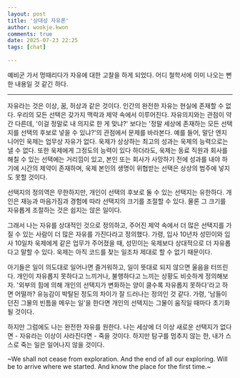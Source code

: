 ```yaml
---  
layout: post  
title: '상대성 자유론'  
author: wookje.kwon  
comments: true  
date: 2025-07-23 22:25  
tags: [chat]  
  
---  
```


예비군 가서 멍때리다가 자유에 대한 고찰을 하게 되었다. 어디 철학서에 이미 나오는 뻔한 내용일 것 같긴 하다.  

---

자유라는 것은 이상, 꿈, 허상과 같은 것이다. 인간의 완전한 자유는 현실에 존재할 수 없다. 우리의 모든 선택은 갖가지 맥락과 제약 속에서 이루어진다. 자유의지와는 관점이 약간 다른데, '이걸 정말로 내 의지로 한 게 맞냐?' 보다는 '정말 세상에 존재하는 모든 선택지를 선택의 후보로 넣을 수 있냐?'의 관점에서 문제를 바라본다. 예를 들어, 말단 엔지니어인 욱제는 업무상 자유가 없다. 욱제가 상상하는 최고의 성과는 욱제의 능력으로는 낼 수 없다. 또한 욱제에게 그정도의 능력이 있다 하더라도, 욱제는 동료 직원과 회사를 해칠 수 있는 선택에는 거리낌이 있고, 본인 또는 회사가 사망하기 전에 성과를 내야 하기에 시간의 제약이 존재하며, 욱제 본인의 생명이 위협받는 선택은 상상의 범주에 넣지도 못할 것이다.  

선택지의 정의역은 무한하지만, 개인이 선택의 후보로 둘 수 있는 선택지는 유한하다. 개인은 재능과 마음가짐과 경험에 따라 선택지의 크기를 조절할 수 있다. 물론 그 크기를 자유롭게 조절하는 것은 쉽지는 않은 일이다.  

그래서 나는 자유를 상대적인 것으로 정의하고, 주어진 제약 속에서 더 많은 선택지를 가질 수 있는 사람이 더 많은 자유를 가진다라고 정의했다. 가령, 입사 10년차 성민이와 입사 10일차 욱제에게 같은 업무가 주어졌을 때, 성민이는 욱제보다 상대적으로 더 자유롭다고 말할 수 있다. 욱제는 아직 코드를 찾는 일조차 제대로 할 수 없기 때문이다.  

아기들은 일이 의도대로 일어나면 즐거워하고, 일이 뜻대로 되지 않으면 울음을 터뜨린다. 개인이 자유롭지 못하다고 느끼거나, 불행하다고 느끼는 상황도 비슷하게 정의해보자. '외부의 힘에 의해 개인의 선택지가 변화하는 양이 클수록 자유롭지 못하다'라고 하면 어떨까? 유능감이 박탈된 정도의 차이가 잘 드러나는 정의인 것 같다. 가령, '남들이 던진 그물의 빈틈을 메우는 일'을 한다면 개인의 선택지는 그물이 움직일 때마다 초기화 될 것이다.  

하지만 그럼에도 나는 완전한 자유를 원한다. 나는 세상에 더 이상 새로운 선택지가 없다면 - 자유라는 이상이 사라진다면 - 죽을 것이다. 하지만 탐구를 멈추지 않는 한, 내가 스스로 죽는 일은 일어나지 않을 것이다.  

~We shall not cease from exploration. And the end of all our exploring. Will be to arrive where we started. And know the place for the first time.~  
